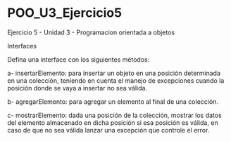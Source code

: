 # POO_U3_Ejercicio5
Ejercicio 5 - Unidad 3 - Programacion orientada a objetos

Interfaces

Defina una interface con los siguientes métodos:

a- insertarElemento: para insertar un objeto en una posición determinada en una colección, teniendo en cuenta el manejo de excepciones cuando la posición donde se vaya a insertar no sea válida.

b-  agregarElemento: para agregar un elemento al final de una colección.

c- mostrarElemento: dada una posición de la colección, mostrar los datos del elemento almacenado en dicha posición si esa posición es válida, en caso de que no sea válida lanzar una excepción que controle el error.

